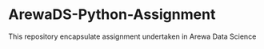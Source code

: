 # ArewaDS-Python-Assignment
This repository encapsulate assignment undertaken in Arewa Data Science
